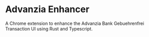 # Advanzia Enhancer

A Chrome extension to enhance the Advanzia Bank Gebuehrenfrei Transaction UI using Rust and Typescript.

